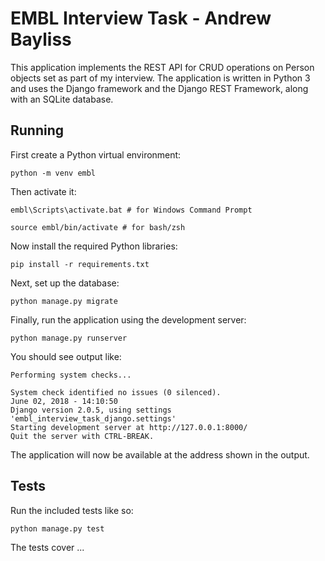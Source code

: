 # EMBL Interview Task - Andrew Bayliss

This application implements the REST API for CRUD operations on Person objects set as part of my interview. The application is written in Python 3 and uses the Django framework and the Django REST Framework, along with an SQLite database.

## Running

First create a Python virtual environment:

```
python -m venv embl
```

Then activate it:

```
embl\Scripts\activate.bat # for Windows Command Prompt

source embl/bin/activate # for bash/zsh
```

Now install the required Python libraries:

```
pip install -r requirements.txt
```

Next, set up the database:

```
python manage.py migrate
```

Finally, run the application using the development server:

```
python manage.py runserver
```

You should see output like:

```
Performing system checks...

System check identified no issues (0 silenced).
June 02, 2018 - 14:10:50
Django version 2.0.5, using settings 'embl_interview_task_django.settings'
Starting development server at http://127.0.0.1:8000/
Quit the server with CTRL-BREAK.
```

The application will now be available at the address shown in the output.

## Tests

Run the included tests like so:

```
python manage.py test 
```

The tests cover ...